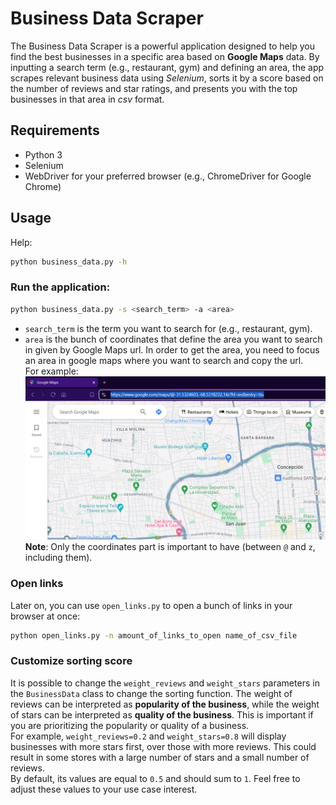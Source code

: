 # Business Data Scraper
The Business Data Scraper is a powerful application designed to help you find the best businesses in a specific area based on **Google Maps** data. By inputting a search term (e.g., restaurant, gym) and defining an area, the app scrapes relevant business data using *Selenium*, sorts it by a score based on the number of reviews and star ratings, and presents you with the top businesses in that area in *csv* format.

## Requirements
- Python 3
- Selenium
- WebDriver for your preferred browser (e.g., ChromeDriver for Google Chrome)

## Usage
Help:
```bash
python business_data.py -h
```

### Run the application:
```bash
python business_data.py -s <search_term> -a <area>
```

- `search_term` is the term you want to search for (e.g., restaurant, gym).
- `area` is the bunch of coordinates that define the area you want to search in given by Google Maps url.
In order to get the area, you need to focus an area in google maps where you want to search and copy the url.  
For example:
![Google Maps screenshot showing the captured url of the area](url_area_sample.png)
**Note**: Only the coordinates part is important to have (between `@` and `z`, including them).

### Open links
Later on, you can use `open_links.py` to open a bunch of links in your browser at once:
```bash
python open_links.py -n amount_of_links_to_open name_of_csv_file
```

### Customize sorting score
It is possible to change the `weight_reviews` and `weight_stars` parameters in the `BusinessData` class to change the sorting function. The weight of reviews can be interpreted as **popularity of the business**, while the weight of stars can be interpreted as **quality of the business**. This is important if you are prioritizing the popularity or quality of a business.  
For example, `weight_reviews=0.2` and `weight_stars=0.8` will display businesses with more stars first, over those with more reviews. This could result in some stores with a large number of stars and a small number of reviews.  
By default, its values are equal to `0.5` and should sum to `1`. Feel free to adjust these values to your use case interest.
